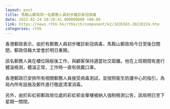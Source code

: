 ```yaml
---
layout: post
title: 馬鞍山郵政局一名郵務人員初步確診新冠病毒
date: 2022-02-24 10:28:41.000000000 +08:00
link: https://news.rthk.hk/rthk/ch/component/k2/1635563-20220224.htm
categories: rthk
---
```


香港郵政表示，由於有郵務人員初步確診新冠病毒，馬鞍山郵政局今日至後日關閉，郵政信箱大堂會於明日重開。

該名郵務人員在櫃位隔板後工作，與顧客保持適當社交距離。他在上班期間有進行體溫檢測，體溫正常，工作時一直有佩戴口罩。

香港郵政已安排所有相關郵務人員接受病毒測試，並按照衞生防護中心的指引，為局內所有設施及郵件進行徹底清潔消毒。

另外，由於彩虹邨郵政局位處的彩虹邨金華樓被納入強制檢測公告，該局明日至下星期一關閉。
